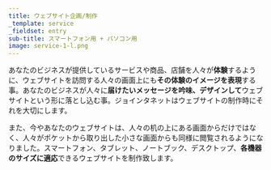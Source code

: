 ```yaml
---
title: ウェブサイト企画/制作
_template: service
_fieldset: entry
sub-title: スマートフォン用 + パソコン用
image: service-1-l.png
---
```

あなたのビジネスが提供しているサービスや商品、店舗を人々が**体験**するように、ウェブサイトを訪問する人々の画面上にも**その体験のイメージを表現**する事。あなたのビジネスが人々に**届けたいメッセージを吟味、デザインして**ウェブサイトという形に落とし込む事。ジョインタネットはウェブサイトの制作時にそれを大切にします。


また、今やあなたのウェブサイトは、人々の机の上にある画面からだけではなく、人々がポケットから取り出した小さな画面からも同様に閲覧されるようになりました。スマートフォン、タブレット、ノートブック、デスクトップ、**各機器のサイズに適応**できるウェブサイトを制作致します。





